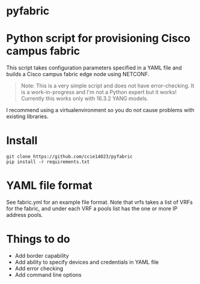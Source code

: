 # pyfabric
Python script for provisioning Cisco campus fabric
=======

This script takes configuration parameters specified in a YAML file and builds a Cisco campus fabric edge node using NETCONF.

>  Note:  This is a very simple script and does not have error-checking.  It is a work-in-progress and I'm not a Python expert but it works!  Currently this works only with 16.3.2 YANG models.

I recommend using a virtualenvironment so you do not cause problems with existing libraries.

# Install
```
git clone https://github.com/ccie14023/pyfabric
pip install -r requirements.txt
```

# YAML file format
See fabric.yml for an example file format.  Note that vrfs takes a list of VRFs for the fabric, and under each VRF a pools list has the one or more IP address pools.

# Things to do
-  Add border capability
-  Add ability to specify devices and credentials in YAML file
-  Add error checking
-  Add command line options